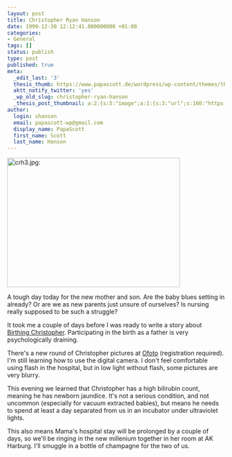 ```yaml
---
layout: post
title: Christopher Ryan Hanson
date: 1999-12-30 12:12:41.000000000 +01:00
categories:
- General
tags: []
status: publish
type: post
published: true
meta:
  _edit_last: '3'
  thesis_thumb: https://www.papascott.de/wordpress/wp-content/themes/thesis_151/lib/scripts/thumb.php?w=100&h=100&zc=1&q=100&src=https://www.papascott.de/images/mausnews/crh3.jpg
  aktt_notify_twitter: 'yes'
  _wp_old_slug: christopher-ryan-hanson
  _thesis_post_thumbnail: a:2:{s:5:"image";a:1:{s:3:"url";s:160:"https://www.papascott.de/wordpress/wp-content/themes/thesis_151/lib/scripts/thumb.php?w=100&h=100&zc=1&q=100&src=https://www.papascott.de/images/mausnews/crh3.jpg";}s:5:"frame";a:1:{s:2:"on";s:1:"1";}}
author:
  login: shanson
  email: papascott-wp@gmail.com
  display_name: PapaScott
  first_name: Scott
  last_name: Hanson
---
```

<p><img src="https://www.papascott.de/wordpress/wp-content/uploads/1999/12/crh3.jpg" height="300" width="400" border="0" alt="crh3.jpg: " /></p>
<p>A tough day today for the new mother and son. Are the baby blues setting in already? Or are we as new parents just unsure of ourselves? Is nursing really supposed to be such a struggle? </p>
<p>It took me a couple of days before I was ready to write a story about <a href="http://shanson.editthispage.com/stories/storyReader$50">Birthing Christopher</a>. Participating in the birth as a father is very psychologically draining. </p>
<p>There's a new round of Christopher pictures at <a href="http://www.ofoto.com/i.cfm?m=864301102&n=3490345">Ofoto</a> (registration required). I'm still learning how to use the digital camera. I don't feel comfortable using flash in the hospital, but in low light without flash, some pictures are very blurry.</p>
<p>This evening we learned that Christopher has a high bilirubin count, meaning he has newborn jaundice. It's not a serious condition, and not uncommon (especially for vacuum extracted babies), but means he needs to spend at least a day separated from us in an incubator under ultraviolet lights.</p>
<p>This also means Mama's hospital stay will be prolonged by a couple of days, so we'll be ringing in the new millenium together in her room at AK Harburg. I'll smuggle in a bottle of champagne for the two of us.</p>
